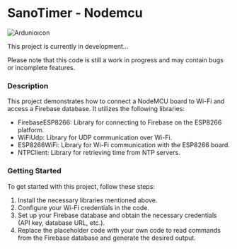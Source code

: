# SanoTimer - Nodemcu

![Ardunioıcon](https://github.com/iremSaral/SanoTimer-ArduinoCode/assets/92708146/4889f11e-7653-43b5-9a1d-2227d083398e)


This project is currently in development...

Please note that this code is still a work in progress and may contain bugs or incomplete features.
### Description
This project demonstrates how to connect a NodeMCU board to Wi-Fi and access a Firebase database. It utilizes the following libraries:

- FirebaseESP8266: Library for connecting to Firebase on the ESP8266 platform.
- WiFiUdp: Library for UDP communication over Wi-Fi.
- ESP8266WiFi: Library for Wi-Fi communication with the ESP8266 board.
- NTPClient: Library for retrieving time from NTP servers.

### Getting Started

To get started with this project, follow these steps:

1. Install the necessary libraries mentioned above.
2. Configure your Wi-Fi credentials in the code.
3. Set up your Firebase database and obtain the necessary credentials (API key, database URL, etc.).
4. Replace the placeholder code with your own code to read commands from the Firebase database and generate the desired output.



